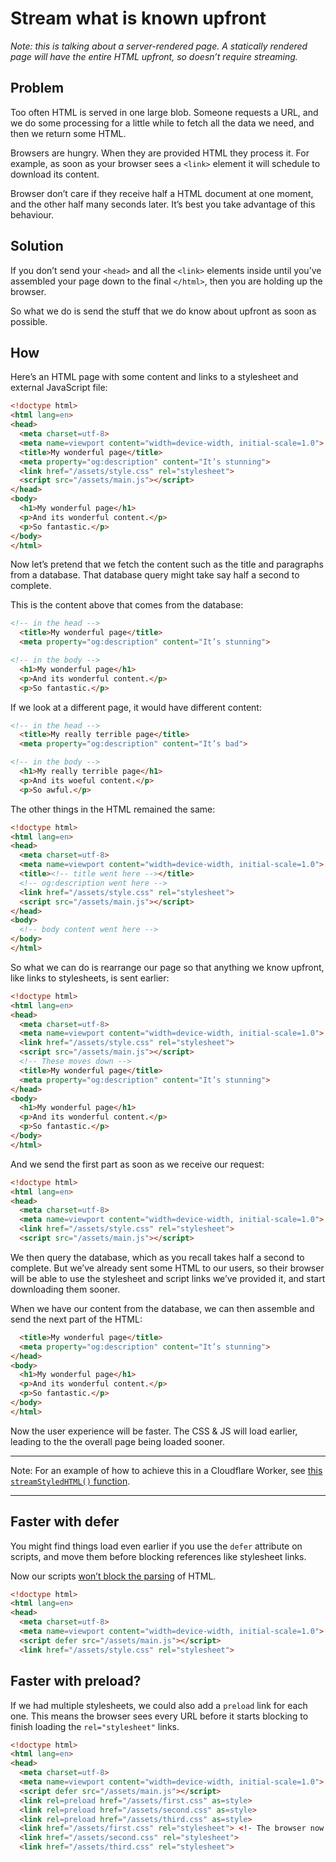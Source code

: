# Stream what is known upfront

_Note: this is talking about a server-rendered page. A statically rendered page will have the entire HTML upfront, so doesn’t require streaming._

## Problem

Too often HTML is served in one large blob. Someone requests a URL, and we do some processing for a little while to fetch all the data we need, and then we return some HTML.

Browsers are hungry. When they are provided HTML they process it. For example, as soon as your browser sees a `<link>` element it will schedule to download its content.

Browser don’t care if they receive half a HTML document at one moment, and the other half many seconds later. It’s best you take advantage of this behaviour.

## Solution

If you don’t send your `<head>` and all the `<link>` elements inside until you’ve assembled your page down to the final `</html>`, then you are holding up the browser.

So what we do is send the stuff that we do know about upfront as soon as possible.

## How

Here’s an HTML page with some content and links to a stylesheet and external JavaScript file:

```html
<!doctype html>
<html lang=en>
<head>
  <meta charset=utf-8>
  <meta name=viewport content="width=device-width, initial-scale=1.0">
  <title>My wonderful page</title>
  <meta property="og:description" content="It’s stunning">
  <link href="/assets/style.css" rel="stylesheet">
  <script src="/assets/main.js"></script>
</head>
<body>
  <h1>My wonderful page</h1>
  <p>And its wonderful content.</p>
  <p>So fantastic.</p>
</body>
</html>
```

Now let’s pretend that we fetch the content such as the title and paragraphs from a database. That database query might take say half a second to complete.

This is the content above that comes from the database:

```html
<!-- in the head -->
  <title>My wonderful page</title>
  <meta property="og:description" content="It’s stunning">

<!-- in the body -->
  <h1>My wonderful page</h1>
  <p>And its wonderful content.</p>
  <p>So fantastic.</p>
```

If we look at a different page, it would have different content:

```html
<!-- in the head -->
  <title>My really terrible page</title>
  <meta property="og:description" content="It’s bad">

<!-- in the body -->
  <h1>My really terrible page</h1>
  <p>And its woeful content.</p>
  <p>So awful.</p>
```

The other things in the HTML remained the same:

```html
<!doctype html>
<html lang=en>
<head>
  <meta charset=utf-8>
  <meta name=viewport content="width=device-width, initial-scale=1.0">
  <title><!-- title went here --></title>
  <!-- og:description went here -->
  <link href="/assets/style.css" rel="stylesheet">
  <script src="/assets/main.js"></script>
</head>
<body>
  <!-- body content went here -->
</body>
</html>
```

So what we can do is rearrange our page so that anything we know upfront, like links to stylesheets, is sent earlier:

```html
<!doctype html>
<html lang=en>
<head>
  <meta charset=utf-8>
  <meta name=viewport content="width=device-width, initial-scale=1.0">
  <link href="/assets/style.css" rel="stylesheet">
  <script src="/assets/main.js"></script>
  <!-- These moves down -->
  <title>My wonderful page</title>
  <meta property="og:description" content="It’s stunning">
</head>
<body>
  <h1>My wonderful page</h1>
  <p>And its wonderful content.</p>
  <p>So fantastic.</p>
</body>
</html>
```

And we send the first part as soon as we receive our request:

```html
<!doctype html>
<html lang=en>
<head>
  <meta charset=utf-8>
  <meta name=viewport content="width=device-width, initial-scale=1.0">
  <link href="/assets/style.css" rel="stylesheet">
  <script src="/assets/main.js"></script>
```

We then query the database, which as you recall takes half a second to complete. But we’ve already sent some HTML to our users, so their browser will be able to use the stylesheet and script links we’ve provided it, and start downloading them sooner.

When we have our content from the database, we can then assemble and send the next part of the HTML:

```html
  <title>My wonderful page</title>
  <meta property="og:description" content="It’s stunning">
</head>
<body>
  <h1>My wonderful page</h1>
  <p>And its wonderful content.</p>
  <p>So fantastic.</p>
</body>
</html>
```

Now the user experience will be faster. The CSS & JS will load earlier, leading to the the overall page being loaded sooner.

----

Note: For an example of how to achieve this in a Cloudflare Worker, see [this `streamStyledHTML()` function](https://github.com/RoyalIcing/regenerated.dev/blob/c5f0a6477f84a5ee305c968941f60f6ef16e0098/index.js#L91).

---

## Faster with defer

You might find things load even earlier if you use the `defer` attribute on scripts, and move them before blocking references like stylesheet links.

Now our scripts [won’t block the parsing](https://developers.google.com/web/fundamentals/performance/critical-rendering-path/adding-interactivity-with-javascript) of HTML.

```html
<!doctype html>
<html lang=en>
<head>
  <meta charset=utf-8>
  <meta name=viewport content="width=device-width, initial-scale=1.0">
  <script defer src="/assets/main.js"></script>
  <link href="/assets/style.css" rel="stylesheet">
```

## Faster with preload?

If we had multiple stylesheets, we could also add a `preload` link for each one. This means the browser sees every URL before it starts blocking to finish loading the `rel="stylesheet"` links.

```html
<!doctype html>
<html lang=en>
<head>
  <meta charset=utf-8>
  <meta name=viewport content="width=device-width, initial-scale=1.0">
  <script defer src="/assets/main.js"></script>
  <link rel=preload href="/assets/first.css" as=style>
  <link rel=preload href="/assets/second.css" as=style>
  <link rel=preload href="/assets/third.css" as=style>
  <link href="/assets/first.css" rel="stylesheet"> <!- The browser now blocks here while it waits -->
  <link href="/assets/second.css" rel="stylesheet">
  <link href="/assets/third.css" rel="stylesheet">
```
